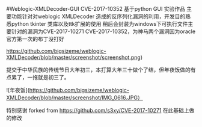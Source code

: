 #Weblogic-XMLDecoder-GUI CVE-2017-10352
基于python GUI 实验作品 主要功能针对对weblogic XMLDecoder 造成的反序列化漏洞的利用，开发目的熟悉python tkinter 类库以及ttk扩展的使用
稍后会封装为windows下可执行文件主要针对的漏洞为CVE-2017-10271  CVE-2017-10352，为神马两个漏洞因为oracle官方第一次的布丁没打好


https://github.com/bigsizeme/weblogic-XMLDecoder/blob/master/screenshot/screenshot.png)

提交于中华民族的传统节日大年初三，本打算大年三十做个了结，但年夜饭做的有点累了，一拖就是初三了。

![年夜饭](https://github.com/bigsizeme/weblogic-XMLDecoder/blob/master/screenshot/IMG_0616.JPG）

特别感谢 forked from https://github.com/s3xy/CVE-2017-10271  在此基础上做的修改


